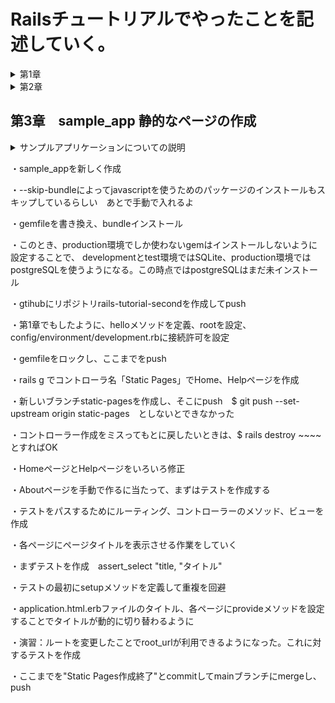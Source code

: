 # Railsチュートリアルでやったことを記述していく。

<details><summary>第1章</summary><div>

## 第1章　hello_app
・クラウドIDEで環境構築

・rvmを使ってruby3.1.2をインストール

　$ rvm get stable

　$ rvm install 3.1.2

　$ rvm --default use 3.1.2

・railsをインストールする

　rubyドキュメントをスキップする設定を.gemrcファイルに追加

　$ echo "gem: --no-document" >> ~/.gemrc

　rails7.0.4をインストール

　$ gem install rails -v 7.0.4

・bundler2.3.14をインストール

　$ gem install bundler -v 2.3.14

・cloud9環境のディスク容量を追加する

　$ source <(curl -sL https://cdn.learnenough.com/resize)

・~/environmentでhello_appという名前のrailsアプリを新規作成

　バージョンを指定　--skip-bundleコマンドを省略すると、システム上で見つかる最も直近のバージョンのbundlerが使われることになる

　$ rails _ 7.0.4 _ new hello_app --skip-bundle

・Gemfileの中身を書き換え

・config/environment/development.rbにクラウドIDEからrailsサーバーへ接続する許可を記述

　config.hosts.clear

・railsサーバーを起動、初期画面が表示されることを確認

・MVC(model-view-controller)

　ブラウザからのリクエストをcontrollerが受け取り、model(データベースとの通信を担当)を対話して呼び出し、viewをレンダリングしてHTMLをブラウザに返す

・application_controllerにhelloメソッドを定義

・config/routesでhelloメソッドで表示されるHTMLをrootに設定

・localhost:3000でhelloメソッドで定義したHTMLが表示されることを確認

・クラウドIDEのgitバージョンが2.17.1であったのでアップグレード　2.41.0に

　$ source <(curl -sL https://cdn.learnenough.com/upgrade_git)

### ・githubにリポジトリhello_app-secondを作成してプッシュ

　↓個人アクセストークン

　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

</div></details>

<details><summary>第2章</summary><div>

## 第2章　toy_app

・rails new で toy_app を作成

・gemfileを書き換えて bundle install　第1章で作ったものに加え、"sassc-rails"をインストール

・第1章でもしたように、helloメソッドを定義、rootを設定、config/environment/development.rbに接続許可を設定

・railsサーバーを起動し、無事起動することを確認

### ・gtihubのリポジトリtoy_ app_secondを作成してpush

・scaffoldコマンドでUsersモデルを作成　カラムはname:stringとemail:string

・作ったデータベースをマイグレート

・scaffoldで作成したので、URLが~/usersに新しくページが自動で作成されていることを確認

・rootページをusers/indexに変更

・scaffoldはいろんなページを一気に作成してくれるので便利だが、データの検証やテストが行われていないなどの問題点が多々ある。

・Micropostモデルを作成　カラムはcontent:textとuser_id:integer

・models/micropost.rb に投稿のバリデーションを作成　投稿を140字に制限

・models/user.rb にuser一人に複数のmicropostが紐づくように設定　has_many :microposts

・models/micropost.rb にmicropost一つにuser一人が紐づくように設定　belongs_to :user

・railsコンドールで紐づけがちゃんとできているか確認

・演習：ユーザーのshowページに、ユーザーの最初の投稿を表示させる

・演習：投稿のバリデーションを追加　空白だとエラーを返すように

・演習：Userモデルにバリデーションを追加　nameとemailが空白のときにエラーを返す

・ユーザーと投稿のページの行ったり来たりが面倒だったのでヘッダーに各一覧へのリンクを設置

### ・toy_appの作成終了　push

</div></details>

## 第3章　sample_app 静的なページの作成

<details><summary>サンプルアプリケーションについての説明</summary><div>

# Ruby on Rails チュートリアルのサンプルアプリケーション

これは、次の教材で作られたサンプルアプリケーションです。
[*Ruby on Rails チュートリアル*](https://railstutorial.jp/)
（第7版）
[Michael Hartl](https://www.michaelhartl.com/) 著

## ライセンス

[Ruby on Rails チュートリアル](https://railstutorial.jp/)内にある
ソースコードはMITライセンスとBeerwareライセンスのもとで公開されています。
詳細は [LICENSE.md](LICENSE.md) をご覧ください。

## 使い方

このアプリケーションを動かす場合は、まずはリポジトリを手元にクローンしてください。
その後、次のコマンドで必要になる RubyGems をインストールします。

```
$ gem install bundler -v 2.3.14
$ bundle _2.3.14_ config set --local without 'production'
$ bundle _2.3.14_ install
```

その後、データベースへのマイグレーションを実行します。

```
$ rails db:migrate
```

最後に、テストを実行してうまく動いているかどうか確認してください。

```
$ rails test
```

テストが無事にパスしたら、Railsサーバーを立ち上げる準備が整っているはずです。

```
$ rails server
```

詳しくは、[*Ruby on Rails チュートリアル*](https://railstutorial.jp/)
を参考にしてください。


</div></details>

・sample_appを新しく作成

・--skip-bundleによってjavascriptを使うためのパッケージのインストールもスキップしているらしい　あとで手動で入れるよ

・gemfileを書き換え、bundleインストール

・このとき、production環境でしか使わないgemはインストールしないように設定することで、
developmentとtest環境ではSQLite、production環境ではpostgreSQLを使うようになる。この時点ではpostgreSQLはまだ未インストール

・gtihubにリポジトリrails-tutorial-secondを作成してpush

・第1章でもしたように、helloメソッドを定義、rootを設定、config/environment/development.rbに接続許可を設定

・gemfileをロックし、ここまでをpush

・rails g でコントローラ名「Static Pages」でHome、Helpページを作成

・新しいブランチstatic-pagesを作成し、そこにpush　$ git push --set-upstream origin static-pages　としないとできなかった

・コントローラー作成をミスってもとに戻したいときは、$ rails destroy ~~~~　とすればOK

・HomeページとHelpページをいろいろ修正

・Aboutページを手動で作るに当たって、まずはテストを作成する

・テストをパスするためにルーティング、コントローラーのメソッド、ビューを作成

・各ページにページタイトルを表示させる作業をしていく

・まずテストを作成　assert_select "title, "タイトル"

・テストの最初にsetupメソッドを定義して重複を回避

・application.html.erbファイルのタイトル、各ページにprovideメソッドを設定することでタイトルが動的に切り替わるように

・演習：ルートを変更したことでroot_urlが利用できるようになった。これに対するテストを作成

・ここまでを"Static Pages作成終了"とcommitしてmainブランチにmergeし、push
